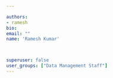 ```yaml
---

authors:
- ramesh
bio: 
email: ""
name: 'Ramesh Kumar'



superuser: false
user_groups: ["Data Management Staff"]
---
```



